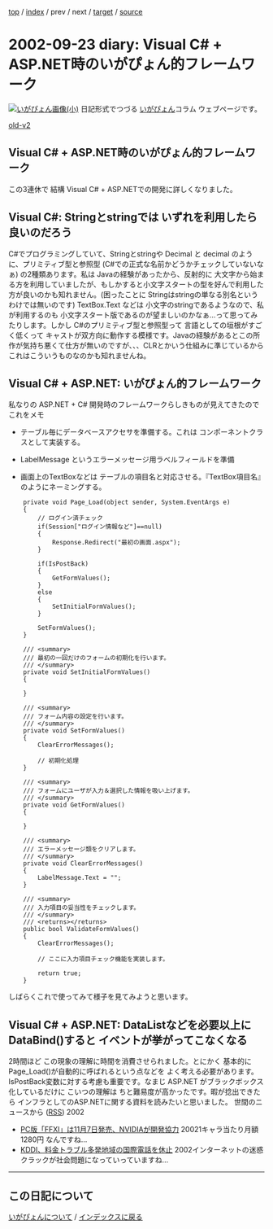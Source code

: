 [top](https://igapyon.github.io/diary/) 
 / [index](https://igapyon.github.io/diary/2002/index.html) 
 / prev 
 / next 
 / [target](https://igapyon.github.io/diary/2002/ig020923.html) 
 / [source](https://github.com/igapyon/diary/blob/gh-pages/2002/ig020923.html.src.md) 

2002-09-23 diary: Visual C# + ASP.NET時のいがぴょん的フレームワーク
=====================================================================================================
[![いがぴょん画像(小)](https://igapyon.github.io/diary/images/iga200306s.jpg "いがぴょん")](https://igapyon.github.io/diary/memo/memoigapyon.html) 日記形式でつづる [いがぴょん](https://igapyon.github.io/diary/memo/memoigapyon.html)コラム ウェブページです。

[old-v2](ig020923-orig.html)

## Visual C# + ASP.NET時のいがぴょん的フレームワーク

この3連休で 結構 Visual C# + ASP.NETでの開発に詳しくなりました。

## Visual C#: Stringとstringでは いずれを利用したら良いのだろう

C#でプログラミングしていて、Stringとstringや Decimal と decimal のように、プリミティブ型と参照型
(C#での正式な名前かどうかチェックしていないなぁ) の2種類あります。私は
Javaの経験があったから、反射的に 大文字から始まる方を利用していましたが、もしかすると小文字スタートの型を好んで利用した方が良いのかも知れません。(困ったことに
Stringはstringの単なる別名というわけでは無いのです)
TextBox.Text などは 小文字のstringであるようなので、私が利用するのも 小文字スタート版であるのが望ましいのかなぁ…って思ってみたりします。しかし
C#のプリミティブ型と参照型って 言語としての垣根がすごく低くって キャストが双方向に動作する模様です。Javaの経験があるとこの所作が気持ち悪くて仕方が無いのですが、、、CLRとかいう仕組みに準じているからこれはこういうものなのかも知れませんね。

## Visual C# + ASP.NET: いがぴょん的フレームワーク

私なりの ASP.NET + C# 開発時のフレームワークらしきものが見えてきたのでこれをメモ

* テーブル毎にデータベースアクセサを準備する。これは コンポーネントクラスとして実装する。
  
* LabelMessage というエラーメッセージ用ラベルフィールドを準備
  
* 画面上のTextBoxなどは テーブルの項目名と対応させる。『TextBox項目名』のようにネーミングする。

```
    private void Page_Load(object sender, System.EventArgs e)
    {
        // ログイン済チェック
        if(Session["ログイン情報など"]==null)
        {
            Response.Redirect("最初の画面.aspx");
        }

        if(IsPostBack)
        {
            GetFormValues();
        }
        else
        {
            SetInitialFormValues();
        }

        SetFormValues();
    }

    /// <summary>
    /// 最初の一回だけのフォームの初期化を行います。
    /// </summary>
    private void SetInitialFormValues()
    {

    }

    /// <summary>
    /// フォーム内容の設定を行います。
    /// </summary>
    private void SetFormValues()
    {
        ClearErrorMessages();
            
        // 初期化処理
    }

    /// <summary>
    /// フォームにユーザが入力＆選択した情報を吸い上げます。
    /// </summary>
    private void GetFormValues()
    {
        
    }

    /// <summary>
    /// エラーメッセージ類をクリアします。
    /// </summary>
    private void ClearErrorMessages()
    {
        LabelMessage.Text = "";
    }

    /// <summary>
    /// 入力項目の妥当性をチェックします。
    /// </summary>
    /// <returns></returns>
    public bool ValidateFormValues()
    {
        ClearErrorMessages();

        // ここに入力項目チェック機能を実装します。

        return true;
    }
```

しばらくこれで使ってみて様子を見てみようと思います。

## Visual C# + ASP.NET: DataListなどを必要以上にDataBind()すると イベントが挙がってこなくなる

2時間ほど この現象の理解に時間を消費させられました。とにかく 基本的に Page_Load()が自動的に呼ばれるという点などを よく考える必要があります。IsPostBack変数に対する考慮も重要です。なまじ
ASP.NET がブラックボックス化しているだけに こいつの理解は ちと難易度が高かったです。暇が捻出できたら インフラとしてのASP.NETに関する資料を読みたいと思いました。
世間のニュースから ([RSS](ig020923-news.xml)) 2002
* [PC版「FFXI」は11月7日発売、NVIDIAが開発協力](http://www.zdnet.co.jp/news/0209/20/njbt_01.html)  20021キャラ当たり月額1280円 なんですね…
* [KDDI、料金トラブル多発地域の国際電話を休止](http://www.zdnet.co.jp/news/0209/20/njbt_09.html)  2002インターネットの迷惑クラックが社会問題になっていっていますね…


----------------------------------------------------------------------------------------------------

## この日記について
[いがぴょんについて](https://igapyon.github.io/diary/memo/memoigapyon.html) / [インデックスに戻る](https://igapyon.github.io/diary/idxall.html)
